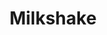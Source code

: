 ---
title: "Milkshake"
blurb: "The website demonstrates the journey from the initial business idea to the realization of a fully functional online presence. Involving the creation of a company “Milkshake”, encompassing various elements such as business concept/requirements, and logo design."
image: "/images/ex6.png"
techUsed: [
"HTML5",
"CSS3",
"JavaScript",
"Bootstrap"
]
challenges: [
"Creating a mobile navbar containing an off-centre logo. This initially caused delays in navbar expansion. It was solved using a toggle function."
]
futureImprovements: [
"Add e-commerce like shop accessible features.",
"Product info pop out for more details."
]
borderColor: "#00ABC9"
imageBorderColor: "#FFC736"
---